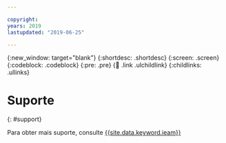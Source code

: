```yaml
---

copyright:
years: 2019
lastupdated: "2019-06-25"

---
```


{:new_window: target="blank"}
{:shortdesc: .shortdesc}
{:screen: .screen}
{:codeblock: .codeblock}
{:pre: .pre}
{:child: .link .ulchildlink}
{:childlinks: .ullinks}

# Suporte
{: #support}

Para obter mais suporte, consulte [{{site.data.keyword.ieam}}](https://www.ibm.com/mysupport/s/topic/0TO0z000000ZhYRGA0/Edge-Application-Manager?productId=01t0z000007mfjeAAA&language=en_US)

